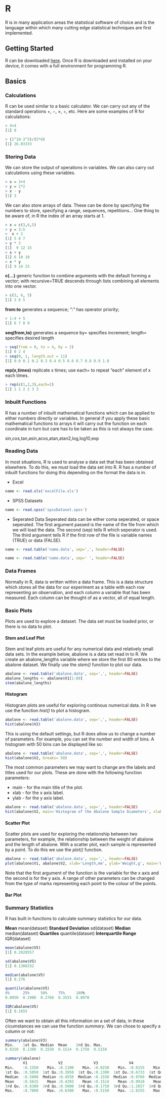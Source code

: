 # R

R is in many application areas the statistical software of choice and is the language within which
many cutting edge statistical techniques are first implemented. 

## Getting Started

R can be downloaded [here](https://cran.r-project.org/mirrors.html). Once R is downloaded and installed on your device, it comes with a full environment for programming R.

## Basics

### Calculations

R can be used similar to a basic calculator. We can carry out any of the standard operations +, −, ×, ÷, etc. Here are some examples of R for calculations:

```R
> 4+4
[1] 8

> (2^10-3^5)/(5*6)
[1] 26.03333
```

### Storing Data

We can store the output of operations in variables. We can also carry out calculations using these variables.

```R
> x = 3+4
> y = 2*2
> x - y
[1] 3
```

We can also store arrays of data. These can be done by specifying the numbers to store, specifying a range, sequences, repetitions... One thing to be aware of, in R the index of an array starts at 1.

```R
> x = c(3,6,5)
> y = 3:5
>  x + 2
[1] 5 8 7
> y * 3
[1]  9 12 15
> x + y
[1] 6 10 10
> x * y
[1] 9 24 25
```

**c(...)** generic function to combine arguments with the default forming a vector; with recursive=TRUE descends through lists combining all elements into one vector.

```R
> c(3, 6, 5)
[1] 3 6 5
```

**from:to** generates a sequence; “:” has operator priority;

```R
> 1:4 + 5
[1] 6 7 8 9
```

**seq(from,to)** generates a sequence by= specifies increment; length= specifies desired length

```R
> seq(from = 0, to = 4, by = 2)
[1] 0 2 4
> seq(0, 1, length.out = 11)
[1] 0.0 0.1 0.2 0.3 0.4 0.5 0.6 0.7 0.8 0.9 1.0
```

**rep(x,times)** replicate x times; use each= to repeat “each” element of x each times.

```R
> rep(c(1,2,3),each=2)
[1] 1 1 2 2 3 3
```
### Inbuilt Functions

R has a number of inbuilt mathematical functions which can be applied to either numbers directly or variables. In general if you apply these basic mathematical functions to arrays it will carry out the function on each coordinate in turn but care has to be taken as this is not always the case.

sin,cos,tan,asin,acos,atan,atan2,log,log10,exp

### Reading Data

In most situations, R is used to analyse a data set that has been obtained elsewhere. To do this, we must load the data set into R. R has a number of inbuilt functions for doing this depending on the format the data is in.

* Excel
```R
name <- read.xls('excelFile.xls')
```

* SPSS Datasets
```R
name <- read.spss('spssDataset.spss')
```

* Seperated Data
Seperated data can be either coma seperated, or space seperated. The first argument passed is the name of the file from which we will load the data. The second (sep) tells R which seperator is used. The third argument tells R if the first row of the file is variable names (TRUE) or data (FALSE).

```R
name <- read.table('name.data', sep=',', header=FALSE)
```
```R
name <- read.table('name.data', sep=' ', header=FALSE)
```

### Data Frames

Normally in R, data is written within a data frame. This is a data structure which stores all the data for our experiment as a table with each row representing an observation, and each column a variable that has been measured. Each column can be thought of as a vector, all of equal length.

### Basic Plots

Plots are used to explore a dataset. The data set must be loaded prior, or there is no data to plot.

#### Stem and Leaf Plot

Stem and leaf plots are useful for any numerical data and relatively small data sets. In the example below, abalone is a data set read in to R. We create an abalone_lengths variable where we store the first 80 entries to the abalone dataset. We finally use the *stem()* function to plot our data.

```R
abalone <- read.table('abalone.data', sep=',', header=FALSE)
abalone_lengths <- abalone$V1[1:80]
stem(abalone_lengths)
```

#### Histogram

Histogram plots are useful for exploring continous numerical data. In R we use the function *hist()* to plot a histogram.

```R
abalone <- read.table('abalone.data', sep=',', header=FALSE)
hist(abalone$V2)
```

This is using the default settings, but R does allow us to change a number of parameters. For example, you can set the number and width of bins. A histogram with 50 bins can be displayed like so:

```R
abalone <- read.table('abalone.data', sep=',', header=FALSE)
hist(abalone$V2, breaks= 50)
```

The most common parameters we may want to change are the labels and titles used for our plots. These are done with the following function parameters:

* main - for the main title of the plot.
* xlab - for the x axis label.
* ylab - for the y axis label.

```R
abalone <- read.table('abalone.data', sep=',', header=FALSE)
hist(abalone$V2, main='Histogram of the Abalone Sample Diameters', xlab='Diameter, mm')
```

#### Scatter Plot

Scatter plots are used for exploring the relationship between two parameters, for example, the relationship between the weight of abalone and the length of abalone. With a scatter plot, each sample is represented by a point. To do this we use the *plot()* function.

```R
abalone <- read.table('abalone.data', sep=',', header=FALSE)
plot(abalone$V1, abalone$V2, xlab='Length,mm', ylab='Weight,g', main='Weight vs Length')
```

Note that the first argument of the function is the variable for the x axis and the second is for the y axis. A range of other parameters can be changed from the type of marks representing each point to the colour of the points.

#### Bar Plot



### Summary Statistics

R has built in functions to calculate summary statistics for our data.

**Mean** mean(dataset)
**Standard Deviation** sd(dataset)
**Median** median(dataset)
**Quartiles** quantile(dataset)
**Interquartile Range** IQR(dataset)

```R
mean(abalone$V5)
[1] 0.2820557

sd(abalone$V5)
[1] 0.1308332

median(abalone$V5)
[1] 0.276

quantile(abalone$V5)
0%      25%     50%     75%     100%
0.0050  0.1900  0.2760  0.3555  0.8970

IQR(abalone$V5)
[1] 0.1655
```

Often we want to obtain all this information on a set of data, in these cicumstances we can use the function *summary*. We can chose to specify a column or not:

```R
summary(abalone$V3)
Min.    1st Qu. Median  Mean    3rd Qu. Max.
0.0250  0.1300  0.1550  0.1514  0.1750  0.5150

summary(abalone)
        V1              V2              V3              V4              V5              V6
Min.    :0.1550    Min. :0.1100    Min. :0.0250    Min. :0.0155    Min. :0.0050    Min. :3.0
1st Qu. :0.5050  1st Qu.:0.3950  1st Qu.:0.1300  1st Qu.:0.6733  1st Qu.:0.1900  1st Qu.:9.0
Median  :0.5800  Median :0.4550  Median :0.1550  Median :0.9760  Median :0.2760  Median :10.0
Mean    :0.5615    Mean :0.4393    Mean :0.1514    Mean :0.9918    Mean :0.2821    Mean :10.7
3rd Qu. :0.6300  3rd Qu.:0.5000  3rd Qu.:0.1750  3rd Qu.:1.2657  3rd Qu.:0.3555  3rd Qu.:12.0
Max.    :0.7800    Max. :0.6300    Max. :0.5150    Max. :2.8255    Max. :0.8970    Max. :27.0
```
